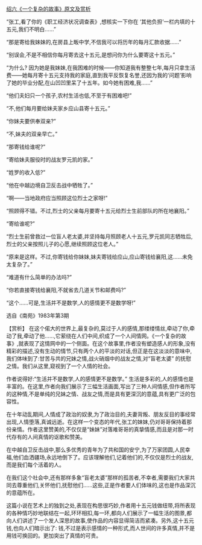 [绍六《一个复杂的故事》原文及赏析](https://www.vrrw.net/wx/15131.html)

“张工,看了你的《职工经济状况调查表》,想核实一下你在 ‘其他负担’一栏内填的十五元,我们不明白……”

“那是寄给我妹妹的,在房县上畈中学,不信我可以将历年的每月汇款收据……”

“别误会,不是不相信你每月寄去这十五元,是想问你为什么要寄这十五元。”

“为什么? 因为她是我妹妹,在我困难的时候——你知道我有整整七年,每月只拿生活费——她每月寄十五元支持我的家庭,直到我平反恢复名誉,还因为我的‘问题’影响了她的毕业分配,在山凹凹里呆了十五年。如今她有困难,我……”

“他们夫妇只一个孩子,农村生活也低,不至于有困难吧!”

“不,他们每月要给妹夫家乡应山县寄十五元。”

“你妹夫要供奉双亲?”

“不,妹夫的双亲早亡。”

“那寄钱给谁呢?”

“寄给妹夫服役时的战友罗元凯的家。”

“姓罗的收入低?”

“他在中越边境自卫反击战中牺牲了。”

“啊——当地政府应当照顾这位烈士之家呀!”

“照顾得不错。不过,烈士的父亲每月要寄十五元给烈士生前部队的所在地襄阳。”

“寄给谁呢?”

“烈士生前曾救过一位盲人老太婆,并坚持每月照顾老人十五元,罗元凯同志牺牲后,烈士的父亲按照儿子的心愿,继续照顾这位老人。”

“原来是这样。不过,你寄钱给你妹妹,妹夫寄钱给应山,应山寄钱给襄阳,这……未免太复杂了。”

“难道有什么简单的办法吗?”

“你若直接寄钱给襄阳,不就省去几道关节和邮费吗?”

“这个……可是,生活并不是数学,人的感情更不是数学呀!”

选自《南苑》1983年第3期



【赏析】 在这个偌大的世界上,最复杂的,莫过于人的感情,那缕缕情丝,牵动了你,牵动了我,牵动了他……,它萦绕在人们中间,织成了一个人间情网。《一个复杂的故事》,就表现了这情网中的一个侧面。在这个故事里,作者没有塑造感人的形象,没有精彩的描述,没有生动的情节,只有两个人的平淡的对话,但正是在这淡淡的意味中,我们体味到了:甘苦与共的兄妹之情,战火硝烟中的战友之情,对“盲老太婆” 的抚慰之情。我们从这里,窥视到了一个人情的社会。

作者说得好:“生活并不是数学,人的感情更不是数学。” 生活是多彩的,人的感情也是丰富的。在这里,作者向我们展示了三幅生活画面,写出了三种人间情感,但作者所写的这种情,不是单纯的兄妹之情、战友之情,而是具有更深沉的意蕴,具有更广泛的包容性。

在十年动乱期间,人情成了政治的奴隶,为了政治目的,夫妻背叛、朋友反目的事经常出现,人情堕落,真诚远逝。在这样一个变态的年代,张工的妹妹,仍对哥哥保持着那份亲情。作者这里赞美的,不仅仅是“妹妹”对落难哥哥的真挚情感,而且是对那一时代存有的人间真情的讴歌和赞美。

在中越自卫反击战中,那么多优秀的青年为了共和国的安宁,为了万家团圆,人民幸福,他们血洒疆场,永远地倒下了。应该理解他们,记着他们的,不仅仅是烈士的战友,而是我们每个活着的人。

在我们这个社会中,还有那样多象“盲老太婆”那样的孤苦者,不幸者,需要我们大家共同去尊重他们,关怀他们,抚慰他们……这些,正是作者要人们体味的,这也是作品深沉的意蕴所在。

这篇小说在艺术上的独到之处,表现在构思很巧妙,作者用十五元钱做纽带,将所表现的各种情巧妙地联结在一起,环环相扣,每一环,都向人们展示了一幅生活的图景,都向人们讲述了一个发人深思的故事,使作品的内容显得简洁而紧凑。另外,这十五元钱,也向人们暗示出了: 钱,不过是表示感情的一种形式,而人世间的许多真情,并不是用钱可换回的。更加突出了真情的可贵。

